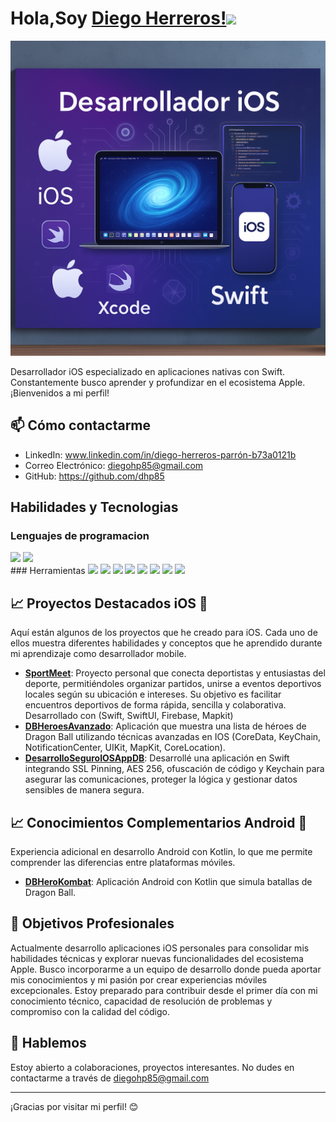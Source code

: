 # Hola,Soy [Diego Herreros!](https://www.youtube.com/channel/UCietjxpksncMdOUkycv5nqA)<img src="https://media.giphy.com/media/hvRJCLFzcasrR4ia7z/giphy.gif" width="25px">

<p align="center">
  <img src="https://github.com/dhp85/dhp85/blob/main/banner.png?raw=true" width="800"/>
</p>

Desarrollador iOS especializado en aplicaciones nativas con Swift. Constantemente busco aprender y profundizar en el ecosistema Apple. ¡Bienvenidos a mi perfil!

## 📫 Cómo contactarme

- LinkedIn: www.linkedin.com/in/diego-herreros-parrón-b73a0121b
- Correo Electrónico: diegohp85@gmail.com
- GitHub: https://github.com/dhp85

## Habilidades y Tecnologias
### Lenguajes de programacion
<span>
   <img src="https://img.shields.io/badge/Swift-FA7343?logo=swift&logoColor=white&style=for-the-badge" /> 
 <img src="https://img.shields.io/badge/Kotlin-0095D5?logo=kotlin&logoColor=white&style=for-the-badge" /> 
</span>
<br>
### Herramientas
<span>
   <img src="https://img.shields.io/badge/Xcode-147EFB?logo=xcode&logoColor=white&style=for-the-badge" /> 
 <img src="https://img.shields.io/badge/Firebase-FFCA28?logo=firebase&logoColor=black&style=for-the-badge" /> 
  <img src="https://img.shields.io/badge/Figma-F24E1E?logo=figma&logoColor=white&style=for-the-badge" /> 
  <img src="https://img.shields.io/badge/Postman-FF6C37?logo=postman&logoColor=white&style=for-the-badge" /> 
  <img src="https://img.shields.io/badge/Git-F05032?logo=git&logoColor=white&style=for-the-badge" /> 
  <img src="https://img.shields.io/badge/GitHub-181717?logo=github&logoColor=white&style=for-the-badge" /> 
   <img src="https://img.shields.io/badge/iOS-000000?logo=apple&logoColor=white&style=for-the-badge" /> 
   <img src="https://img.shields.io/badge/Android%20Studio-3DDC84?logo=android-studio&logoColor=white&style=for-the-badge" /> 
</span>
<br>

## 📈 Proyectos Destacados iOS 🍏

Aquí están algunos de los proyectos que he creado para iOS. Cada uno de ellos muestra diferentes habilidades y conceptos que he aprendido durante mi aprendizaje como desarrollador mobile.

- [**SportMeet**](https://github.com/dhp85/_SportMeet_Showcase.git): Proyecto personal que conecta deportistas y entusiastas del deporte, permitiéndoles organizar partidos, unirse a eventos deportivos locales según su ubicación e intereses. Su objetivo es facilitar encuentros deportivos de forma rápida, sencilla y colaborativa. Desarrollado con (Swift, SwiftUI, Firebase, Mapkit)
- [**DBHeroesAvanzado**](https://github.com/dhp85/DBHeroesAvanzado.git): Aplicación que muestra una lista de héroes de Dragon Ball utilizando técnicas avanzadas en IOS (CoreData, KeyChain, NotificationCenter, UIKit, MapKit, CoreLocation).
- [**DesarrolloSeguroIOSAppDB**](https://github.com/dhp85/DesarrolloSeguroIOSAppDB.git): Desarrollé una aplicación en Swift integrando SSL Pinning, AES 256, ofuscación de código y Keychain para asegurar las comunicaciones, proteger la lógica y gestionar datos sensibles de manera segura.


## 📈 Conocimientos Complementarios Android 🤖
Experiencia adicional en desarrollo Android con Kotlin, lo que me permite comprender las diferencias entre plataformas móviles.
- [**DBHeroKombat**](https://github.com/dhp85/DbHeroKombat.git): Aplicación Android con Kotlin que simula batallas de Dragon Ball.

## 🌟 Objetivos Profesionales

Actualmente desarrollo aplicaciones iOS personales para consolidar mis habilidades técnicas y explorar nuevas funcionalidades del ecosistema Apple. Busco incorporarme a un equipo de desarrollo donde pueda aportar mis conocimientos y mi pasión por crear experiencias móviles excepcionales. Estoy preparado para contribuir desde el primer día con mi conocimiento técnico, capacidad de resolución de problemas y compromiso con la calidad del código.

## 💬 Hablemos

Estoy abierto a colaboraciones, proyectos interesantes. No dudes en contactarme a través de diegohp85@gmail.com

---

¡Gracias por visitar mi perfil! 😊

